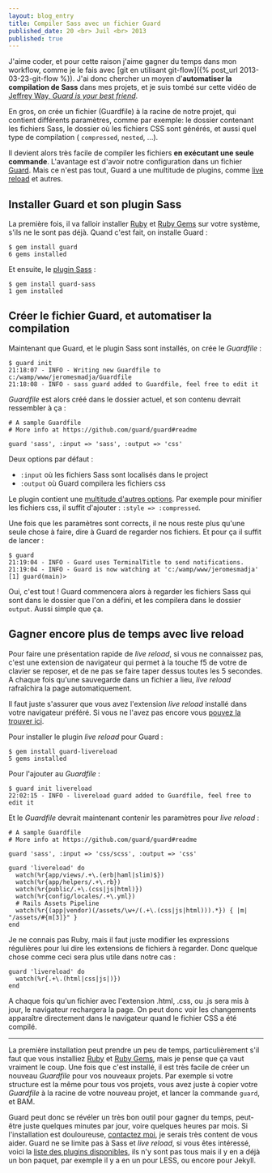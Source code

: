 ```yaml
---
layout: blog_entry
title: Compiler Sass avec un fichier Guard
published_date: 20 <br> Juil <br> 2013
published: true
---
```


J'aime coder, et pour cette raison j'aime gagner du temps dans mon workflow, comme je le fais avec [git en utilisant git-flow]({% post_url 2013-03-23-git-flow %}). J'ai donc chercher un moyen d'**automatiser la compilation de Sass** dans mes projets, et je suis tombé sur cette vidéo de [Jeffrey Way, _Guard is your best friend_](http://net.tutsplus.com/tutorials/tools-and-tips/guard-is-your-best-friend/).

En gros, on crée un fichier (Guardfile) à la racine de notre projet, qui contient différents paramètres, comme par exemple: le dossier contenant les fichiers Sass, le dossier où les fichiers CSS sont générés, et aussi quel type de compilation ( `compressed`, `nested`, ...).

Il devient alors très facile de compiler les fichiers __en exécutant une seule commande__. L'avantage est d'avoir notre configuration dans un fichier [Guard](https://github.com/guard/guard). Mais ce n'est pas tout, Guard a une multitude de plugins, comme [live reload](https://github.com/guard/guard-livereload) et autres.

## Installer Guard et son plugin Sass

La première fois, il va falloir installer [Ruby](http://rubyinstaller.org/) et [Ruby Gems](http://rubyinstaller.org/) sur votre système, s'ils ne le sont pas déjà. Quand c'est fait,  on installe Guard :
<pre><code class="bash no-style">$ gem install guard
6 gems installed
</code></pre>

Et ensuite, le [plugin Sass](https://github.com/hawx/guard-sass) :
<pre><code class="bash no-style">$ gem install guard-sass
1 gem installed
</code></pre>

## Créer le fichier Guard, et automatiser la compilation

Maintenant que Guard, et le plugin Sass sont installés, on crée le _Guardfile_ :

<pre><code class="bash no-style">$ guard init
21:18:07 - INFO - Writing new Guardfile to c:/wamp/www/jeromesmadja/Guardfile
21:18:08 - INFO - sass guard added to Guardfile, feel free to edit it
</code></pre>

_Guardfile_ est alors créé dans le dossier actuel, et son contenu devrait ressembler à ça :

    # A sample Guardfile
    # More info at https://github.com/guard/guard#readme

    guard 'sass', :input => 'sass', :output => 'css'

Deux options par défaut :
- `:input` où les fichiers Sass sont localisés dans le project
- `:output` où Guard compilera les fichiers css

Le plugin contient une [multitude d'autres options](https://github.com/guard/guard-sass#options). Par exemple pour minifier les fichiers css, il suffit d'ajouter : `:style => :compressed`.

Une fois que les paramètres sont corrects, il ne nous reste plus qu'une seule chose à faire, dire à Guard de regarder nos fichiers. Et pour ça il suffit de lancer :

<pre><code class="bash no-style">$ guard
21:19:04 - INFO - Guard uses TerminalTitle to send notifications.
21:19:04 - INFO - Guard is now watching at 'c:/wamp/www/jeromesmadja'
[1] guard(main)>
</code></pre>

Oui, c'est tout !
Guard commencera alors à regarder les fichiers Sass qui sont dans le dossier que l'on a défini, et les compilera dans le dossier `output`. Aussi simple que ça.

## Gagner encore plus de temps avec live reload

Pour faire une présentation rapide de _live reload_, si vous ne connaissez pas, c'est une extension de navigateur qui permet à la touche f5 de votre de clavier se reposer, et de ne pas se faire taper dessus toutes les 5 secondes. A chaque fois qu'une sauvegarde dans un fichier a lieu, _live reload_ rafraîchira la page automatiquement.

Il faut juste s'assurer que vous avez l'extension _live reload_ installé dans votre navigateur préféré. Si vous ne l'avez pas encore vous [pouvez la trouver ici](http://feedback.livereload.com/knowledgebase/articles/86242-how-do-i-install-and-use-the-browser-extensions-).

Pour installer le plugin _live reload_ pour Guard : 
<pre><code class="bash no-style">$ gem install guard-livereload
5 gems installed
</code></pre>

Pour l'ajouter au _Guardfile_ :
<pre><code class="bash no-style">$ guard init livereload
22:02:15 - INFO - livereload guard added to Guardfile, feel free to edit it
</code></pre>

Et le _Guardfile_ devrait maintenant contenir les paramètres pour _live reload_  :

    # A sample Guardfile
    # More info at https://github.com/guard/guard#readme

    guard 'sass', :input => 'css/scss', :output => 'css'

    guard 'livereload' do
      watch(%r{app/views/.+\.(erb|haml|slim)$})
      watch(%r{app/helpers/.+\.rb})
      watch(%r{public/.+\.(css|js|html)})
      watch(%r{config/locales/.+\.yml})
      # Rails Assets Pipeline
      watch(%r{(app|vendor)(/assets/\w+/(.+\.(css|js|html))).*}) { |m| "/assets/#{m[3]}" }
    end

Je ne connais pas Ruby, mais il faut juste modifier les expressions régulières pour lui dire les extensions de fichiers à regarder. Donc quelque chose comme ceci sera plus utile dans notre cas :

    guard 'livereload' do
      watch(%r{.+\.(html|css|js|)})
    end

A chaque fois qu'un fichier avec l'extension .html, .css, ou .js sera mis à jour, le navigateur rechargera la page. On peut donc voir les changements apparaître directement dans le navigateur quand le fichier CSS a été compilé. 

---------------------------------------

La première installation peut prendre un peu de temps, particulièrement s'il faut que vous installiez [Ruby](http://rubyinstaller.org/) et [Ruby Gems](http://rubyinstaller.org/), mais je pense que ça vaut vraiment le coup. Une fois que c'est installé, il est très facile de créer un nouveau _Guardfile_ pour vos nouveaux projets. Par exemple si votre structure est la même pour tous vos projets, vous avez juste à copier votre _Guardfile_ à la racine de votre nouveau projet, et lancer la commande `guard`, et BAM.

Guard peut donc se révéler un très bon outil pour gagner du temps, peut-être juste quelques minutes par jour, voire quelques heures par mois.
Si l'installation est douloureuse, [contactez moi](https://twitter.com/jeromesmadja), je serais très content de vous aider.
Guard ne se limite pas à Sass et _live reload_, si vous êtes intéressé, voici la [liste des plugins disponibles](https://github.com/guard/guard/wiki/List-of-available-Guards), ils n'y sont pas tous mais il y en a déjà un bon paquet, par exemple il y a en un pour LESS, ou encore pour Jekyll.

